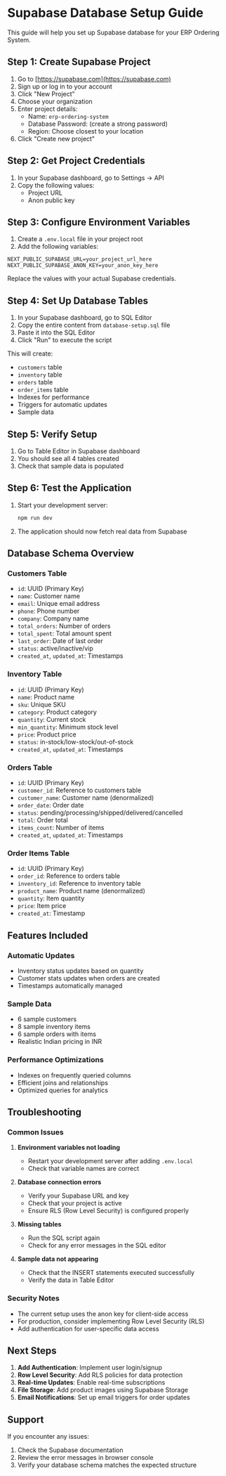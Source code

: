 # Supabase Database Setup Guide

This guide will help you set up Supabase database for your ERP Ordering System.

## Step 1: Create Supabase Project

1. Go to [https://supabase.com](https://supabase.com)
2. Sign up or log in to your account
3. Click "New Project"
4. Choose your organization
5. Enter project details:
   - Name: `erp-ordering-system`
   - Database Password: (create a strong password)
   - Region: Choose closest to your location
6. Click "Create new project"

## Step 2: Get Project Credentials

1. In your Supabase dashboard, go to Settings → API
2. Copy the following values:
   - Project URL
   - Anon public key

## Step 3: Configure Environment Variables

1. Create a `.env.local` file in your project root
2. Add the following variables:

```env
NEXT_PUBLIC_SUPABASE_URL=your_project_url_here
NEXT_PUBLIC_SUPABASE_ANON_KEY=your_anon_key_here
```

Replace the values with your actual Supabase credentials.

## Step 4: Set Up Database Tables

1. In your Supabase dashboard, go to SQL Editor
2. Copy the entire content from `database-setup.sql` file
3. Paste it into the SQL Editor
4. Click "Run" to execute the script

This will create:
- `customers` table
- `inventory` table  
- `orders` table
- `order_items` table
- Indexes for performance
- Triggers for automatic updates
- Sample data

## Step 5: Verify Setup

1. Go to Table Editor in Supabase dashboard
2. You should see all 4 tables created
3. Check that sample data is populated

## Step 6: Test the Application

1. Start your development server:
   ```bash
   npm run dev
   ```

2. The application should now fetch real data from Supabase

## Database Schema Overview

### Customers Table
- `id`: UUID (Primary Key)
- `name`: Customer name
- `email`: Unique email address
- `phone`: Phone number
- `company`: Company name
- `total_orders`: Number of orders
- `total_spent`: Total amount spent
- `last_order`: Date of last order
- `status`: active/inactive/vip
- `created_at`, `updated_at`: Timestamps

### Inventory Table
- `id`: UUID (Primary Key)
- `name`: Product name
- `sku`: Unique SKU
- `category`: Product category
- `quantity`: Current stock
- `min_quantity`: Minimum stock level
- `price`: Product price
- `status`: in-stock/low-stock/out-of-stock
- `created_at`, `updated_at`: Timestamps

### Orders Table
- `id`: UUID (Primary Key)
- `customer_id`: Reference to customers table
- `customer_name`: Customer name (denormalized)
- `order_date`: Order date
- `status`: pending/processing/shipped/delivered/cancelled
- `total`: Order total
- `items_count`: Number of items
- `created_at`, `updated_at`: Timestamps

### Order Items Table
- `id`: UUID (Primary Key)
- `order_id`: Reference to orders table
- `inventory_id`: Reference to inventory table
- `product_name`: Product name (denormalized)
- `quantity`: Item quantity
- `price`: Item price
- `created_at`: Timestamp

## Features Included

### Automatic Updates
- Inventory status updates based on quantity
- Customer stats updates when orders are created
- Timestamps automatically managed

### Sample Data
- 6 sample customers
- 8 sample inventory items
- 6 sample orders with items
- Realistic Indian pricing in INR

### Performance Optimizations
- Indexes on frequently queried columns
- Efficient joins and relationships
- Optimized queries for analytics

## Troubleshooting

### Common Issues

1. **Environment variables not loading**
   - Restart your development server after adding `.env.local`
   - Check that variable names are correct

2. **Database connection errors**
   - Verify your Supabase URL and key
   - Check that your project is active
   - Ensure RLS (Row Level Security) is configured properly

3. **Missing tables**
   - Run the SQL script again
   - Check for any error messages in the SQL editor

4. **Sample data not appearing**
   - Check that the INSERT statements executed successfully
   - Verify the data in Table Editor

### Security Notes

- The current setup uses the anon key for client-side access
- For production, consider implementing Row Level Security (RLS)
- Add authentication for user-specific data access

## Next Steps

1. **Add Authentication**: Implement user login/signup
2. **Row Level Security**: Add RLS policies for data protection
3. **Real-time Updates**: Enable real-time subscriptions
4. **File Storage**: Add product images using Supabase Storage
5. **Email Notifications**: Set up email triggers for order updates

## Support

If you encounter any issues:
1. Check the Supabase documentation
2. Review the error messages in browser console
3. Verify your database schema matches the expected structure 